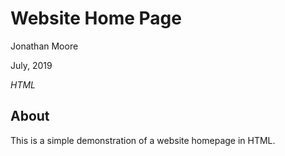 Website Home Page
==============

Jonathan Moore

July, 2019

*HTML*

About
----------------------------
This is a simple demonstration of a website homepage in HTML.

